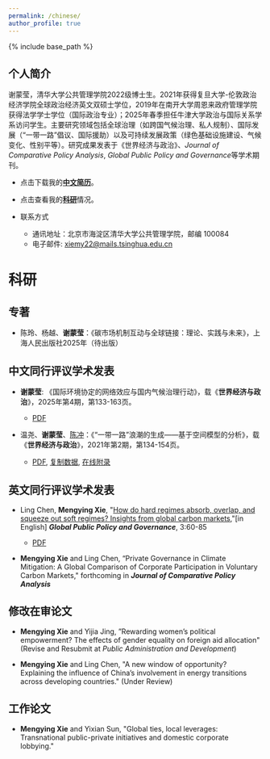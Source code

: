 ```yaml
---
permalink: /chinese/
author_profile: true
---
```


{% include base_path %}

## 个人简介

谢蒙莹，清华大学公共管理学院2022级博士生。2021年获得复旦大学-伦敦政治经济学院全球政治经济英文双硕士学位，2019年在南开大学周恩来政府管理学院获得法学学士学位（国际政治专业）；2025年春季担任牛津大学政治与国际关系学系访问学生。主要研究领域包括全球治理（如跨国气候治理、私人规制）、国际发展（“一带一路”倡议、国际援助）以及可持续发展政策（绿色基础设施建设、气候变化、性别平等）。研究成果发表于《世界经济与政治》、*Journal of Comparative Policy Analysis*, *Global Public Policy and Governance*等学术期刊。

- 点击下载我的[**中文简历**](https://xiemythu.github.io/files/cv_mengying_chinese.pdf)。

- 点击查看我的[**科研**](#科研)情况。


- 联系方式
   + 通讯地址：北京市海淀区清华大学公共管理学院，邮编 100084
   + 电子邮件: <xiemy22@mails.tsinghua.edu.cn>

 

# 科研

## 专著

* 陈玲、杨越、**谢蒙莹**：《碳市场机制互动与全球链接：理论、实践与未来》，上海人民出版社2025年（待出版）
 
## 中文同行评议学术发表

* **谢蒙莹**: 《国际环境协定的网络效应与国内气候治理行动》，载《**世界经济与政治**》，2025年第4期，第133-163页。
    + [PDF](https://xiemythu.github.io/files/wpe_2025.pdf)
     
* 温尧、**谢蒙莹**、[陈冲](https://cc458.github.io/)：《“一带一路”浪潮的生成——基于空间模型的分析》，载《**世界经济与政治**》，2021年第2期，第134-154页。
    + [PDF](https://cc458.github.io/files/Wen_Xie_Chen_2021_BRI.pdf), [复制数据](https://doi.org/10.7910/DVN/N8B5BC), [在线附录](https://cc458.github.io/files/Wen_Xie_Chen2021.pdf)

## 英文同行评议学术发表

* Ling Chen, **Mengying Xie**, "[How do hard regimes absorb, overlap, and squeeze out soft regimes? Insights from global carbon markets](https://doi.org/10.1007/s43508-023-00064-3),"[in English] ***Global Public Policy and Governance***, 3:60-85
    + [PDF](https://xiemythu.github.io/files/chen_xie_2023.pdf)

* **Mengying Xie** and  Ling Chen, “Private Governance in Climate Mitigation: A Global Comparison of Corporate Participation in Voluntary Carbon Markets," forthcoming in ***Journal of Comparative Policy Analysis***
 
## 修改在审论文

* **Mengying Xie** and Yijia Jing, ”Rewarding women’s political empowerment? The effects of gender equality on foreign aid allocation" (Revise and Resubmit at *Public Administration and Development*)

* **Mengying Xie** and  Ling Chen, "A new window of opportunity? Explaining the influence of China’s involvement in energy transitions across developing countries." (Under Review)

## 工作论文  

* **Mengying Xie** and  Yixian Sun, "Global ties, local leverages: Transnational public-private initiatives and domestic corporate lobbying." 

